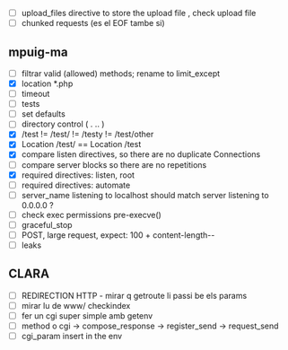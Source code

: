 - [ ] upload\_files directive to store the upload file , check upload file
- [ ] chunked requests (es el EOF tambe si)

## mpuig-ma

- [ ] filtrar valid (allowed) methods; rename to limit\_except
- [x] location \*.php 
- [ ] timeout
- [ ] tests
- [ ] set defaults
- [ ] directory control ( . .. )
- [x] /test != /test/ != /testy != /test/other
- [x] Location /test/ == Location /test
- [x] compare listen directives, so there are no duplicate Connections
- [ ] compare server blocks so there are no repetitions
- [x] required directives: listen, root
- [ ] required directives: automate
- [ ] server\_name listening to localhost should match server listening to 0.0.0.0 ?
- [ ] check exec permissions pre-execve()
- [ ] graceful\_stop
- [ ] POST, large request, expect: 100 + content-length--
- [ ] leaks

## CLARA

- [ ] REDIRECTION HTTP - mirar q getroute li passi be els params
- [ ] mirar lu de www/ checkindex
- [ ] fer un cgi super simple amb getenv
- [ ] method o cgi -> compose\_response -> register\_send -> request\_send
- [ ] cgi\_param insert in the env
